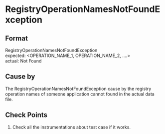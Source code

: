 # RegistryOperationNamesNotFoundException

## Format
RegistryOperationNamesNotFoundException  <APPLICATION><br/>
expected:   <OPERATION_NAME_1, OPERATION_NAME_2, ....><br/>
actual:     Not Found<br/>

## Cause by
The RegistryOperationNamesNotFoundException cause by the registry operation names of someone application cannot found
 in the actual data file.

## Check Points
1. Check all the instrumentations about test case if it works. 